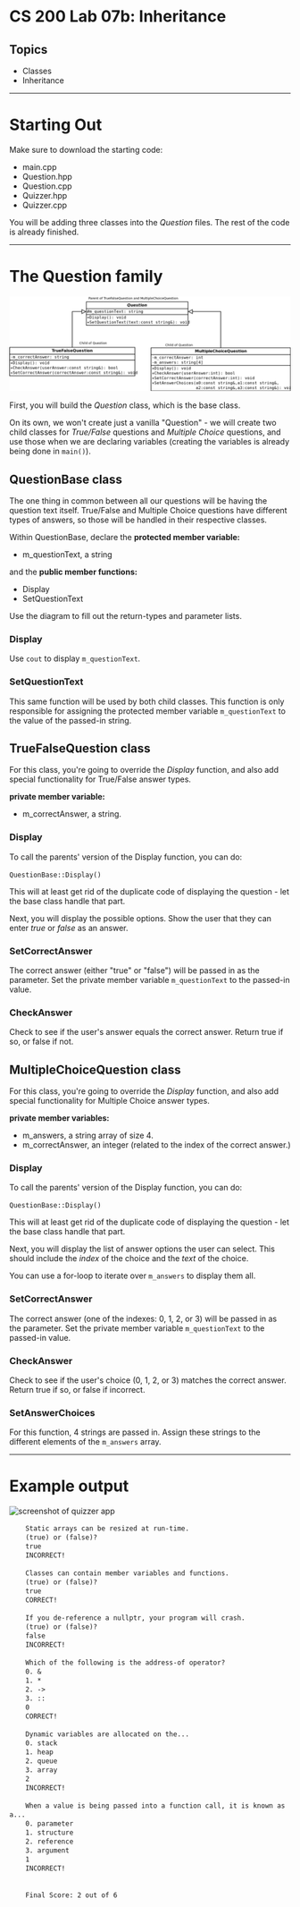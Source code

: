 # CS 200 Lab 07b: Inheritance

## Topics

* Classes
* Inheritance

---

# Starting Out

Make sure to download the starting code:

* main.cpp
* Question.hpp
* Question.cpp
* Quizzer.hpp
* Quizzer.cpp

You will be adding three classes into the *Question* files.
The rest of the code is already finished.

---

# The Question family

![Question class diagrams](images/201701_lab17_diagrams.png)

First, you will build the *Question* class, which is the base class.

On its own, we won't create just a vanilla "Question" - we will create
two child classes for *True/False* questions and *Multiple Choice* questions,
and use those when we are declaring variables (creating the variables is already
being done in ```main()```).

## QuestionBase class

The one thing in common between all our questions will be having
the question text itself. True/False and Multiple Choice questions
have different types of answers, so those will be handled in their
respective classes.

Within QuestionBase, declare the **protected member variable:**

* m_questionText, a string

and the **public member functions:**

* Display
* SetQuestionText

Use the diagram to fill out the return-types and parameter lists.

### Display

Use ```cout``` to display ```m_questionText```.

### SetQuestionText

This same function will be used by both child classes.
This function is only responsible for assigning the
protected member variable ```m_questionText``` to the value
of the passed-in string.


## TrueFalseQuestion class

For this class, you're going to override the *Display* function,
and also add special functionality for True/False answer types.

**private member variable:**

* m_correctAnswer, a string.

### Display

To call the parents' version of the Display function, you can do:

```QuestionBase::Display()```

This will at least get rid of the duplicate code of displaying
the question - let the base class handle that part.

Next, you will display the possible options. Show the user
that they can enter *true* or *false* as an answer.

### SetCorrectAnswer

The correct answer (either "true" or "false") will be passed in
as the parameter. Set the private member variable ```m_questionText```
to the passed-in value.

### CheckAnswer

Check to see if the user's answer equals the correct answer.
Return true if so, or false if not.

## MultipleChoiceQuestion class

For this class, you're going to override the *Display* function,
and also add special functionality for Multiple Choice answer types.

**private member variables:**

* m_answers, a string array of size 4.
* m_correctAnswer, an integer (related to the index of the correct answer.)


### Display

To call the parents' version of the Display function, you can do:

```QuestionBase::Display()```

This will at least get rid of the duplicate code of displaying
the question - let the base class handle that part.

Next, you will display the list of answer options the user can select.
This should include the *index* of the choice and the *text* of the choice.

You can use a for-loop to iterate over ```m_answers``` to display them all.

### SetCorrectAnswer

The correct answer (one of the indexes: 0, 1, 2, or 3) will be passed in
as the parameter. Set the private member variable ```m_questionText```
to the passed-in value.

### CheckAnswer

Check to see if the user's choice (0, 1, 2, or 3) matches the
correct answer. Return true if so, or false if incorrect.

### SetAnswerChoices

For this function, 4 strings are passed in. Assign these strings to
the different elements of the ```m_answers``` array.

---

# Example output

![screenshot of quizzer app](images/201701_lab17_screenshot.png)



		Static arrays can be resized at run-time.
		(true) or (false)?
		true
		INCORRECT!

		Classes can contain member variables and functions.
		(true) or (false)?
		true
		CORRECT!

		If you de-reference a nullptr, your program will crash.
		(true) or (false)?
		false
		INCORRECT!

		Which of the following is the address-of operator?
		0. &
		1. *
		2. ->
		3. ::
		0
		CORRECT!

		Dynamic variables are allocated on the...
		0. stack
		1. heap
		2. queue
		3. array
		2
		INCORRECT!

		When a value is being passed into a function call, it is known as a...
		0. parameter
		1. structure
		2. reference
		3. argument
		1
		INCORRECT!


		Final Score: 2 out of 6
